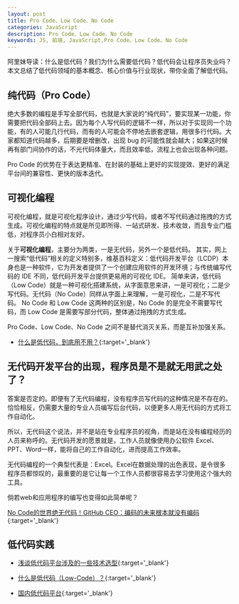 ```yaml
---
layout: post
title: Pro Code、Low Code、No Code
categories: JavaScript
description: Pro Code、Low Code、No Code
keywords: JS, 前端, JavaScript,Pro Code、Low Code、No Code
---
```


阿里妹导读：什么是低代码？我们为什么需要低代码？低代码会让程序员失业吗？本文总结了低代码领域的基本概念、核心价值与行业现状，带你全面了解低代码。


## 纯代码（Pro Code）

绝大多数的编程是手写全部代码，也就是大家说的“纯代码”，要实现某一功能，你需要把代码全部码上去。因为每个人写代码的逻辑不一样，所以对于实现同一个功能，有的人可能几行代码，而有的人可能会不停地去嵌套逻辑，用很多行代码。大家都知道代码越多，后期要是增删改，出现 bug 的可能性就会越大；如果这时候再有部门间协作的话，不光代码体量大，而且效率低，流程上也会出现各种问题。

Pro Code 的优势在于表达更精准、在封装的基础上更好的实现提效、更好的满足平台间的兼容性、更快的版本迭代。

## 可视化编程

可视化编程，就是可视化程序设计，通过少写代码，或者不写代码通过拖拽的方式生成。可视化编程的特点就是所见即所得、一站式研发、技术收敛，而且专业门槛低，对程序员小白相对友好。

关于**可视化编程**，主要分为两类，一是无代码，另外一个是低代码。
其实，网上一搜索“低代码”相关的定义特别多，维基百科定义：低代码开发平台（LCDP）本身也是一种软件，它为开发者提供了一个创建应用软件的开发环境；与传统编写代码的 IDE 不同，低代码开发平台提供更易用的可视化 IDE。
简单来讲，低代码（Low Code）就是一种可视化搭建系统，从字面意思来讲，一是可视化；二是少写代码。无代码（No Code）同样从字面上来理解，一是可视化，二是不写代码。
No Code 和 Low Code 这两种的区别是，No Code 的是完全不需要写代码，而 Low Code 是需要写部分代码，整体通过拖拽的方式生成。

Pro Code、Low Code、No Code 之间不是替代消灭关系，⽽是互补加强关系。

- [什么是低代码，到底用不用？](https://mp.weixin.qq.com/s/QNzzmRwfo6eWjvqhMJxFxw){:target='_blank'}

## 无代码开发平台的出现，程序员是不是就无用武之处了？

答案是否定的。即便有了无代码编程，没有程序员写代码的这种情况是不存在的。恰恰相反，仍需要大量的专业人员编写后台代码，以便更多人用无代码的方式将工作自动化。
 
所以，无代码这个说法，并不是站在专业程序员的视角，而是站在没有编程经历的人员来称呼的。无代码开发的愿景就是，工作人员就像使用办公软件 Excel、PPT、Word一样，能将自己的工作自动化，进而提高工作效率。

无代码编程的一个典型代表是：Excel。Excel在数据处理的出色表现，是令很多程序员都惊叹的，最重要的是它让每一个工作人员都很容易去学习使用这个强大的工具。
 
倘若web和应用程序的编写也变得如此简单呢？

[No Code的世界绝无代码！GitHub CEO：编码的未来根本就没有编码](https://mp.weixin.qq.com/s/o_PtUVs8ohmovWn91WS4Tg){:target='_blank'}

## 低代码实践

- [浅谈低代码平台涉及的一些技术选型](https://zhuanlan.zhihu.com/p/182211043){:target='_blank'}

- [什么是低代码（Low-Code）？](https://zhuanlan.zhihu.com/p/296396032){:target='_blank'}
- [国内低代码平台](https://github.com/taowen/awesome-lowcode){:target='_blank'}